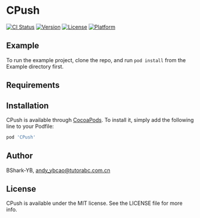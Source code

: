 # CPush

[![CI Status](https://img.shields.io/travis/BShark-YB/CPush.svg?style=flat)](https://travis-ci.org/BShark-YB/CPush)
[![Version](https://img.shields.io/cocoapods/v/CPush.svg?style=flat)](https://cocoapods.org/pods/CPush)
[![License](https://img.shields.io/cocoapods/l/CPush.svg?style=flat)](https://cocoapods.org/pods/CPush)
[![Platform](https://img.shields.io/cocoapods/p/CPush.svg?style=flat)](https://cocoapods.org/pods/CPush)

## Example

To run the example project, clone the repo, and run `pod install` from the Example directory first.

## Requirements

## Installation

CPush is available through [CocoaPods](https://cocoapods.org). To install
it, simply add the following line to your Podfile:

```ruby
pod 'CPush'
```

## Author

BShark-YB, andy_ybcao@tutorabc.com.cn

## License

CPush is available under the MIT license. See the LICENSE file for more info.
